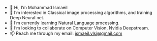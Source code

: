 - 👋 Hi, I’m Mohammad Ismaeil
- 👀 I’m interested in Classical image processing algorithms, and training Deep Neural net.
- 🌱 I’m currently learning Natural Language processing.
- 💞️ I’m looking to collaborate on Computer Vision, Nvidia Deepstream.
- 📫 Reach me through my email: ismaeil.vlsi@gmail.com

<!---
ismaeil-m/ismaeil-m is a ✨ special ✨ repository because its `README.md` (this file) appears on your GitHub profile.
You can click the Preview link to take a look at your changes.
--->
